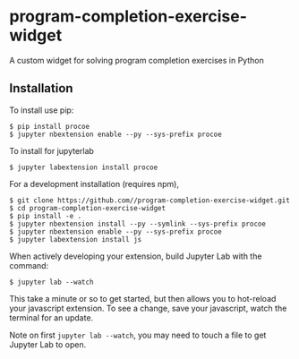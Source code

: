 program-completion-exercise-widget
===============================

A custom widget for solving program completion exercises in Python

Installation
------------

To install use pip:

    $ pip install procoe
    $ jupyter nbextension enable --py --sys-prefix procoe

To install for jupyterlab

    $ jupyter labextension install procoe

For a development installation (requires npm),

    $ git clone https://github.com//program-completion-exercise-widget.git
    $ cd program-completion-exercise-widget
    $ pip install -e .
    $ jupyter nbextension install --py --symlink --sys-prefix procoe
    $ jupyter nbextension enable --py --sys-prefix procoe
    $ jupyter labextension install js

When actively developing your extension, build Jupyter Lab with the command:

    $ jupyter lab --watch

This take a minute or so to get started, but then allows you to hot-reload your javascript extension.
To see a change, save your javascript, watch the terminal for an update.

Note on first `jupyter lab --watch`, you may need to touch a file to get Jupyter Lab to open.

